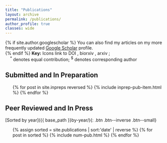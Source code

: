 ```yaml
---
title: "Publications"
layout: archive
permalink: /publications/
author_profile: true
classes: wide
---
```


<p>
{% if site.author.googlescholar %}
	You can also find my articles on my more frequently updated <a href="{{site.author.googlescholar}}">Google Scholar</a> profile.<br/>
{% endif %}
<strong>Key:</strong> Icons link to DOI <i class="ai ai-doi" aria-hidden="true" title="permalink"></i>, biorxiv <i class="ai ai-biorxiv-square" aria-hidden="true" title="permalink"></i>, arxiv <i class="ai ai-arxiv-square" aria-hidden="true" title="permalink"></i>;<br/> 
&nbsp;&nbsp;&nbsp;&nbsp;<sup>*</sup> denotes equal contribution; <sup>$</sup> denotes corresponding author<br/> 

</p>

<h2>Submitted and In Preparation</h2>
<ul>
	{% for post in site.inpreps reversed %}
	  {% include inprep-pub-item.html %}
	{% endfor %}
</ul>

<h2>Peer Reviewed and In Press</h2>
[Sorted by year]({{ base_path }}by-year/){: .btn .btn--inverse .btn--small}
<ol>
	{% assign sorted = site.publications | sort:'date' | reverse %}
	{% for post in sorted %}
	  {% include num-pub.html %}
	{% endfor %}
</ol>
